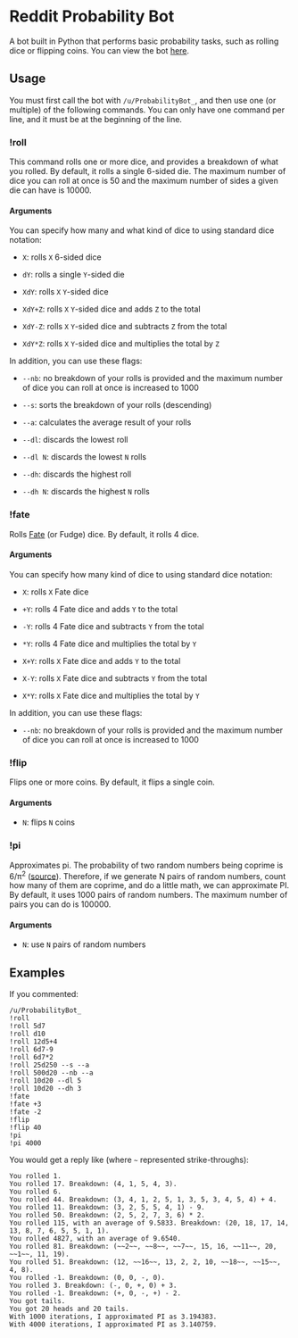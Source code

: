 # Reddit Probability Bot

A bot built in Python that performs basic probability tasks, such as rolling dice or flipping coins. You can view the bot [here](https://www.reddit.com/user/ProbabilityBot_).

## Usage

You must first call the bot with `/u/ProbabilityBot_`, and then use one (or multiple) of the following commands. You can only have one command per line, and it must be at the beginning of the line.

### !roll

This command rolls one or more dice, and provides a breakdown of what you rolled. By default, it rolls a single 6-sided die. The maximum number of dice you can roll at once is 50 and the maximum number of sides a given die can have is 10000.

#### Arguments

You can specify how many and what kind of dice to using standard dice notation:

* `X`: rolls `X` 6-sided dice

* `dY`: rolls a single `Y`-sided die

* `XdY`: rolls `X` `Y`-sided dice

* `XdY+Z`: rolls `X` `Y`-sided dice and adds `Z` to the total

* `XdY-Z`: rolls `X` `Y`-sided dice and subtracts `Z` from the total

* `XdY*Z`: rolls `X` `Y`-sided dice and multiplies the total by `Z`

In addition, you can use these flags:

* `--nb`: no breakdown of your rolls is provided and the maximum number of dice you can roll at once is increased to 1000

* `--s`: sorts the breakdown of your rolls (descending)

* `--a`: calculates the average result of your rolls

* `--dl`: discards the lowest roll

* `--dl N`: discards the lowest `N` rolls

* `--dh`: discards the highest roll

* `--dh N`: discards the highest `N` rolls

### !fate

Rolls [Fate](https://en.wikipedia.org/wiki/Fudge_(role-playing_game_system)#Fudge_dice) (or Fudge) dice. By default, it rolls 4 dice.

#### Arguments

You can specify how many kind of dice to using standard dice notation:

* `X`: rolls `X` Fate dice

* `+Y`: rolls 4 Fate dice and adds `Y` to the total

* `-Y`: rolls 4 Fate dice and subtracts `Y` from the total

* `*Y`: rolls 4 Fate dice and multiplies the total by `Y`

* `X+Y`: rolls `X` Fate dice and adds `Y` to the total

* `X-Y`: rolls `X` Fate dice and subtracts `Y` from the total

* `X*Y`: rolls `X` Fate dice and multiplies the total by `Y`

In addition, you can use these flags:

* `--nb`: no breakdown of your rolls is provided and the maximum number of dice you can roll at once is increased to 1000

### !flip 

Flips one or more coins. By default, it flips a single coin.

#### Arguments 

* `N`: flips `N` coins

### !pi

Approximates pi. The probability of two random numbers being coprime is 6/π<sup>2</sup> ([source](http://www.cut-the-knot.org/m/Probability/TwoCoprime.shtml)). Therefore, if we generate N pairs of random numbers, count how many of them are coprime, and do a little math, we can approximate PI. By default, it uses 1000 pairs of random numbers. The maximum number of pairs you can do is 100000.

#### Arguments

* `N`: use `N` pairs of random numbers

## Examples

If you commented: 

```
/u/ProbabilityBot_
!roll
!roll 5d7
!roll d10
!roll 12d5+4
!roll 6d7-9
!roll 6d7*2
!roll 25d250 --s --a
!roll 500d20 --nb --a
!roll 10d20 --dl 5
!roll 10d20 --dh 3
!fate
!fate +3
!fate -2
!flip
!flip 40
!pi
!pi 4000
```

You would get a reply like (where `~` represented strike-throughs):

```
You rolled 1.
You rolled 17. Breakdown: (4, 1, 5, 4, 3).
You rolled 6.
You rolled 44. Breakdown: (3, 4, 1, 2, 5, 1, 3, 5, 3, 4, 5, 4) + 4.
You rolled 11. Breakdown: (3, 2, 5, 5, 4, 1) - 9.
You rolled 50. Breakdown: (2, 5, 2, 7, 3, 6) * 2.
You rolled 115, with an average of 9.5833. Breakdown: (20, 18, 17, 14, 13, 8, 7, 6, 5, 5, 1, 1).
You rolled 4827, with an average of 9.6540.
You rolled 81. Breakdown: (~~2~~, ~~8~~, ~~7~~, 15, 16, ~~11~~, 20, ~~1~~, 11, 19).
You rolled 51. Breakdown: (12, ~~16~~, 13, 2, 2, 10, ~~18~~, ~~15~~, 4, 8).
You rolled -1. Breakdown: (0, 0, -, 0).
You rolled 3. Breakdown: (-, 0, +, 0) + 3.
You rolled -1. Breakdown: (+, 0, -, +) - 2.
You got tails.
You got 20 heads and 20 tails.
With 1000 iterations, I approximated PI as 3.194383.
With 4000 iterations, I approximated PI as 3.140759.
```

